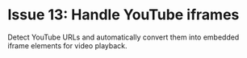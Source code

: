 # Issue 13: Handle YouTube iframes

Detect YouTube URLs and automatically convert them into embedded iframe elements for video playback.